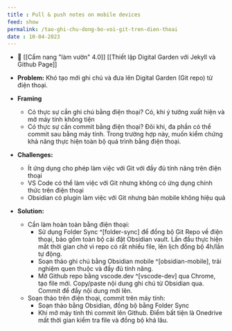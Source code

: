 ```yaml
---
title : Pull & push notes on mobile devices
feed: show
permalink: /tao-ghi-chu-dong-bo-voi-git-tren-dien-thoai
date : 10-04-2023
---
```


- 🔗 [[Cẩm nang "làm vườn" 4.0]] [[Thiết lập Digital Garden với Jekyll và Github Page]]

- **Problem:** Khó tạo mới ghi chú và đưa lên Digital Garden (Git repo) từ điện thoại.
- **Framing**
	- Có thực sự cần ghi chú bằng điện thoại? Có, khi ý tưởng xuất hiện và mở máy tính không tiện
	- Có thực sự cần commit bằng điện thoại? Đôi khi, đa phần có thể commit sau bằng máy tính. Trong trường hợp này, muốn kiểm chứng khả năng thực hiện toàn bộ quá trình bằng điện thoại.
- **Challenges:** 
	- Ít ứng dụng cho phép làm việc với Git với đầy đủ tính năng trên điện thoại
	- VS Code có thể làm việc với Git nhưng không có ứng dụng chính thức trên điện thoại
	- Obsidian có plugin làm việc với Git nhưng bản mobile không hiệu quả
- **Solution:**
	- Cần làm hoàn toàn bằng điện thoại:
		- Sử dụng Folder Sync ^[folder-sync] để đồng bộ Git Repo về điện thoại, bảo gồm toàn bộ cài đặt Obsidian vault. Lần đầu thực hiện mất thời gian chờ vì repo có rất nhiều file, lên lịch đồng bộ 4h/lần tự động.  
		  [^folder-sync]: ![](/src/Screenshot_20230410_062554_FolderSync.jpg)
		- Soạn thảo ghi chú bằng Obsidian mobile ^[obsidian-mobile], trải nghiệm quen thuộc và đầy đủ tính năng. 
		  [^obsidian-mobile]: ![](/src/Screenshot_20230410_062402_Obsidian.jpg)
		- Mở Github repo bằng vscode.dev ^[vscode-dev] qua Chrome, tạo file mới. Copy/paste nội dung ghi chú từ Obsidian qua. Commit để đẩy nội dung mới lên. 
		  [^vscode-dev]: ![](/src/Screenshot_20230410_060109_Chrome.jpg)
	- Soạn thảo trên điện thoại, commit trên máy tính:
		- Soạn thảo bằng Obsidian, đồng bộ bằng Folder Sync
		- Khi mở máy tính thì commit lên Github. Điểm bất tiện là Onedrive mất thời gian kiểm tra file và đồng bộ khá lâu.



